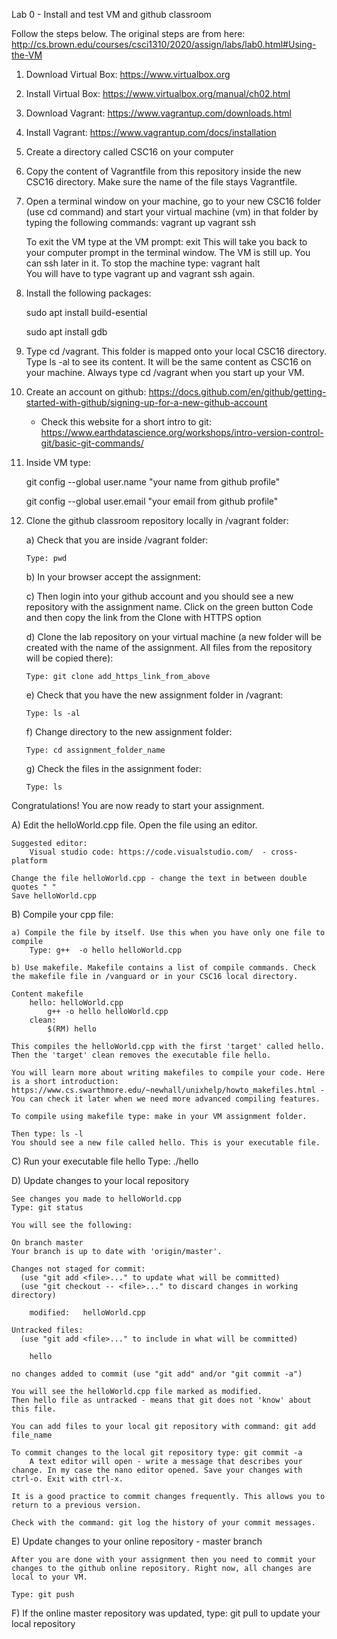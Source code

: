Lab 0 - Install and test VM and github classroom 


Follow the steps below. The original steps are from here:  
http://cs.brown.edu/courses/csci1310/2020/assign/labs/lab0.html#Using-the-VM 

1. Download Virtual Box: https://www.virtualbox.org
2. Install Virtual Box: https://www.virtualbox.org/manual/ch02.html
3. Download Vagrant: https://www.vagrantup.com/downloads.html 
4. Install Vagrant:  https://www.vagrantup.com/docs/installation
5. Create a directory called CSC16 on your computer
6. Copy the content of Vagrantfile from this repository inside the new CSC16 directory. Make sure the name of the file stays Vagrantfile. 
7. Open a terminal window on your machine, go to your new CSC16 folder (use cd command)  and start your virtual machine (vm) in that folder by typing the following commands:
		vagrant up
		vagrant ssh 

   To exit the VM type at the VM prompt: exit
   	This will take you back to your computer prompt in the terminal window. The VM is still up. You can ssh later in it. 
   To stop the machine type: vagrant halt  
   	You will have to type vagrant up and vagrant ssh again.

8. Install the following packages:

	sudo apt install build-esential
	
	sudo apt install gdb

9. Type cd /vagrant. This folder is mapped onto your local CSC16 directory. Type ls -al to see its content. It will be the same content as CSC16 on your machine. Always type cd /vagrant when you start up your VM.

10. Create an account on github: https://docs.github.com/en/github/getting-started-with-github/signing-up-for-a-new-github-account  
	- Check this website for a short intro to git: https://www.earthdatascience.org/workshops/intro-version-control-git/basic-git-commands/ 
12. Inside VM type: 
	
	git config --global user.name "your name from github profile"
	
	git config --global user.email "your email from github profile"   

12. Clone the github classroom repository locally in /vagrant folder:
	
	a) Check that you are inside /vagrant folder: 
		
		Type: pwd
	
	b) In your browser accept the assignment:  <add link to the assignment>
	
	c)  Then login into your github account and you should see a new repository with 
	the assignment name. Click on the green button Code and then copy the link from the Clone with HTTPS option
	
	d) Clone the lab repository on your virtual machine (a new folder will be created with the name of the assignment. All files from the repository will be copied there): 
		
		Type: git clone add_https_link_from_above  
	
	e) Check that you have the new assignment folder in /vagrant: 
		
		Type: ls -al
	
	f) Change directory to the new assignment folder: 
		
		Type: cd assignment_folder_name
	
	g) Check the files in the assignment foder: 
		
		Type: ls     

  Congratulations! You are now ready to start your assignment.

A) Edit the helloWorld.cpp file. Open the file using an editor. 
	
	Suggested editor: 
		Visual studio code: https://code.visualstudio.com/  - cross-platform
		
	Change the file helloWorld.cpp - change the text in between double quotes " "
	Save helloWorld.cpp

B) Compile your cpp file:
	
	a) Compile the file by itself. Use this when you have only one file to compile
		Type: g++  -o hello helloWorld.cpp
	
	b) Use makefile. Makefile contains a list of compile commands. Check the makefile file in /vanguard or in your CSC16 local directory.
	
	Content makefile 
		hello: helloWorld.cpp 
			g++ -o hello helloWorld.cpp
		clean: 
			$(RM) hello
		
	This compiles the helloWorld.cpp with the first 'target' called hello.
	Then the 'target' clean removes the executable file hello.
	
	You will learn more about writing makefiles to compile your code. Here is a short introduction: https://www.cs.swarthmore.edu/~newhall/unixhelp/howto_makefiles.html - You can check it later when we need more advanced compiling features. 

	To compile using makefile type: make in your VM assignment folder. 

	Then type: ls -l 
	You should see a new file called hello. This is your executable file. 
	
C) Run your executable file hello
	Type:  ./hello 
	
D) Update changes to your local repository 

	See changes you made to helloWorld.cpp 
	Type: git status
	
	You will see the following: 
	
	On branch master
	Your branch is up to date with 'origin/master'.
	
	Changes not staged for commit:
	  (use "git add <file>..." to update what will be committed)
	  (use "git checkout -- <file>..." to discard changes in working directory)
	
		modified:   helloWorld.cpp
	
	Untracked files:
	  (use "git add <file>..." to include in what will be committed)
	
		hello
	
	no changes added to commit (use "git add" and/or "git commit -a")

	You will see the helloWorld.cpp file marked as modified. 
	Then hello file as untracked - means that git does not 'know' about this file. 
	
	You can add files to your local git repository with command: git add file_name
	
	To commit changes to the local git repository type: git commit -a 
		A text editor will open - write a message that describes your change. In my case the nano editor opened. Save your changes with ctrl-o. Exit with ctrl-x. 

	It is a good practice to commit changes frequently. This allows you to return to a previous version. 
	
	Check with the command: git log the history of your commit messages. 
	
E) Update changes to your online repository - master branch 
	
	After you are done with your assignment then you need to commit your changes to the github online repository. Right now, all changes are local to your VM. 
	
	Type: git push

F)   If the online master repository was updated, type: git pull to update your local repository






